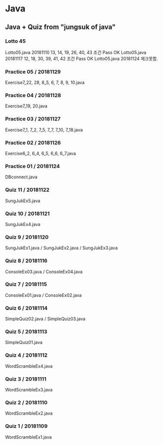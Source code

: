 # Java
## Java + Quiz from "jungsuk of java"

### Lotto 45
Lotto05.java   20181110   13, 14, 19, 26, 40, 43  조건 Pass OK
Lotto05.java   20181117   12, 18, 30, 39, 41, 42  조건 Pass OK
Lotto05.java   20181124   체크못함. 

### Practice 05 / 20181129
Exercise7_22, 28, 8_5, 6, 7, 8, 9, 10.java

### Practice 04 / 20181128
Exercise7_19, 20.java

### Practice 03 / 20181127
Exercise7_1, 7_2, 7_5, 7_7, 7_10, 7_18.java

### Practice 02 / 20181126
Exercise6_2, 6_4, 6_5, 6_6, 6_7.java

### Practice 01 / 20181124
DBconnect.java

### Quiz 11 / 20181122
SungJukEx5.java  

### Quiz 10 / 20181121
SungJukEx4.java  

### Quiz 9 / 20181120
SungJukEx1.java  / SungJukEx2.java  / SungJukEx3.java

### Quiz 8 / 20181116
ConsoleEx03.java  / ConsoleEx04.java 

### Quiz 7 / 20181115
ConsoleEx01.java / ConsoleEx02.java 

### Quiz 6 / 20181114
SimpleQuiz02.java / SimpleQuiz03.java 

### Quiz 5 / 20181113
SimpleQuiz01.java

### Quiz 4 / 20181112
WordScrambleEx4.java

### Quiz 3 / 20181111
WordScrambleEx3.java

### Quiz 2 / 20181110
WordScrambleEx2.java

### Quiz 1 / 20181109
WordScrambleEx1.java
